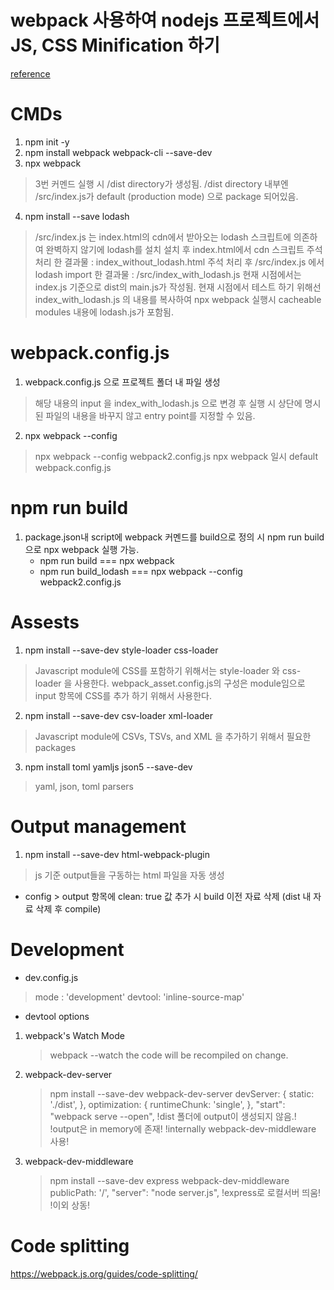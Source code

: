 # webpack 사용하여 nodejs 프로젝트에서 JS, CSS Minification 하기
<a href="https://webpack.js.org/guides/getting-started/">reference</a>

# CMDs
1. npm init -y
2. npm install webpack webpack-cli --save-dev
3. npx webpack
> 3번 커멘드 실행 시 /dist directory가 생성됨.
> /dist directory 내부엔 /src/index.js가 default (production mode) 으로 package 되어있음.
4. npm install --save lodash
> /src/index.js 는 index.html의 cdn에서 받아오는 lodash 스크립트에 의존하여 완벽하지 않기에
> lodash를 설치
> 설치 후 index.html에서 cdn 스크립트 주석 처리 한 결과물 : index_without_lodash.html
> 주석 처리 후 /src/index.js 에서 lodash import 한 결과물 : /src/index_with_lodash.js
> 현재 시점에서는 index.js 기준으로 dist의 main.js가 작성됨.
> 현재 시점에서 테스트 하기 위해선 index_with_lodash.js 의 내용를 복사하여 npx webpack 실행시
> cacheable modules 내용에 lodash.js가 포함됨.

# webpack.config.js
1. webpack.config.js 으로 프로젝트 폴더 내 파일 생성
> 해당 내용의 input 을 index_with_lodash.js 으로 변경 후 실행 시 상단에 명시 된 파일의 내용을
> 바꾸지 않고 entry point를 지정할 수 있음.
2. npx webpack --config <config filename>
> npx webpack --config webpack2.config.js
> npx webpack 일시 default webpack.config.js


# npm run build
1. package.json내 script에 webpack 커멘드를 build으로 정의 시 npm run build 으로 npx webpack 실행 가능.
    - npm run build === npx webpack
    - npm run build_lodash === npx webpack --config webpack2.config.js

# Assests
1. npm install --save-dev style-loader css-loader
> Javascript module에 CSS를 포함하기 위해서는 style-loader 와 css-loader 을 사용한다.
> webpack_asset.config.js의 구성은 module임으로 input 항목에 CSS를 추가 하기 위해서 사용한다.

2. npm install --save-dev csv-loader xml-loader
> Javascript module에 CSVs, TSVs, and XML 을 추가하기 위해서 필요한 packages

3. npm install toml yamljs json5 --save-dev
> yaml, json, toml parsers

# Output management
1. npm install --save-dev html-webpack-plugin
> js 기준 output들을 구동하는 html 파일을 자동 생성

- config > output 항목에 clean: true 값 추가 시 build 이전 자료 삭제 (dist 내 자료 삭제 후 compile)

# Development
- dev.config.js
> mode : 'development'
> devtool: 'inline-source-map'

- devtool options
1. webpack's Watch Mode
    > webpack --watch
    >   the code will be recompiled on change.
2. webpack-dev-server
    > npm install --save-dev webpack-dev-server
    > devServer: { static: './dist', }, optimization: { runtimeChunk: 'single', },
    > "start": "webpack serve --open",
    > !dist 폴더에 output이 생성되지 않음.!
    > !output은 in memory에 존재!
    > !internally webpack-dev-middleware 사용!
3. webpack-dev-middleware
    > npm install --save-dev express webpack-dev-middleware
    > publicPath: '/',
    > "server": "node server.js",
    > !express로 로컬서버 띄움!
    > !이외 상동!

# Code splitting
https://webpack.js.org/guides/code-splitting/